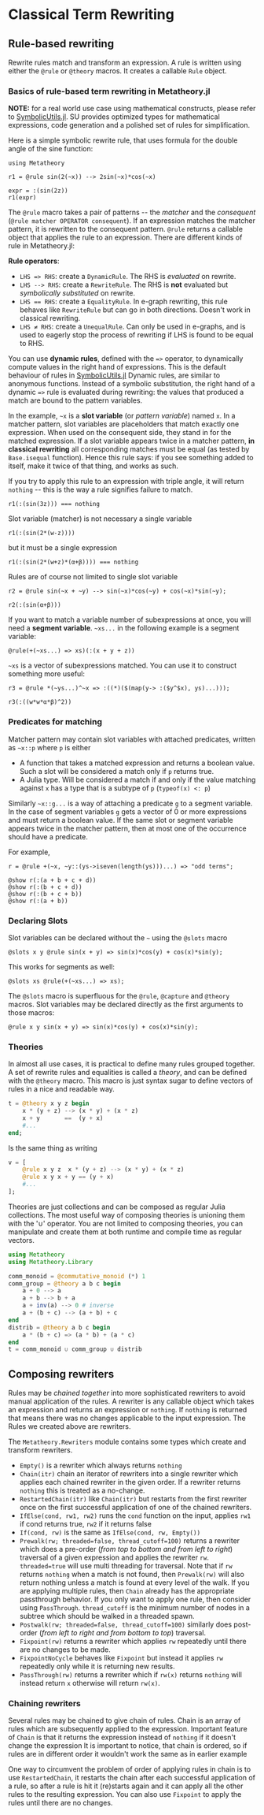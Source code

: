 # Classical Term Rewriting

## Rule-based rewriting

Rewrite rules match and transform an expression. A rule is written using either
the `@rule` or `@theory` macros. It creates a callable `Rule` object.

### Basics of rule-based term rewriting in Metatheory.jl

**NOTE:** for a real world use case using mathematical constructs, please refer
to [SymbolicUtils.jl](https://github.com/JuliaSymbolics/SymbolicUtils.jl). SU
provides optimized types for mathematical expressions, code generation and a
polished set of rules for simplification.

Here is a simple symbolic rewrite rule, that uses formula for the double angle of the sine function:

```julia:rewrite1
using Metatheory

r1 = @rule sin(2(~x)) --> 2sin(~x)*cos(~x)

expr = :(sin(2z))
r1(expr)
```

The `@rule` macro takes a pair of patterns  -- the _matcher_ and the _consequent_ (`@rule matcher OPERATOR consequent`). If an expression matches the matcher pattern, it is rewritten to the consequent pattern. `@rule` returns a callable object that applies the rule to an expression. There are different kinds of rule in Metatheory.jl:

**Rule operators**:
- `LHS => RHS`: create a `DynamicRule`. The RHS is *evaluated* on rewrite.
- `LHS --> RHS`: create a `RewriteRule`. The RHS is **not** evaluated but *symbolically substituted* on rewrite.
- `LHS == RHS`: create a `EqualityRule`. In e-graph rewriting, this rule behaves like `RewriteRule` but can go in both directions. Doesn't work in classical rewriting.
- `LHS ≠ RHS`: create a `UnequalRule`. Can only be used in e-graphs, and is used to eagerly stop the process of rewriting if LHS is found to be equal to RHS.


You can use **dynamic rules**, defined with the `=>`
operator, to dynamically compute values in the right hand of expressions. This is the default behaviour of rules in [SymbolicUtils.jl](https://github.com/JuliaSymbolics/SymbolicUtils.jl)
Dynamic rules, are similar to anonymous functions. Instead of a symbolic
substitution, the right hand of a dynamic `=>` rule is evaluated during
rewriting: the values that produced a match are bound to the pattern variables.

In the example, `~x` is a **slot variable** (or *pattern variable*) named `x`. In a matcher pattern, slot variables are placeholders that match exactly one expression. When used on the consequent side, they stand in for the matched expression. If a slot variable appears twice in a matcher pattern, **in classical rewriting** all corresponding matches must be equal (as tested by `Base.isequal` function). Hence this rule says: if you see something added to itself, make it twice of that thing, and works as such.

If you try to apply this rule to an expression with triple angle, it will return `nothing` -- this is the way a rule signifies failure to match.
```julia:rewrite2
r1(:(sin(3z))) === nothing
```

Slot variable (matcher) is not necessary a single variable

```julia:rewrite3
r1(:(sin(2*(w-z))))
```

but it must be a single expression

```julia:rewrite4
r1(:(sin(2*(w+z)*(α+β)))) === nothing
```

Rules are of course not limited to single slot variable

```julia:rewrite5
r2 = @rule sin(~x + ~y) --> sin(~x)*cos(~y) + cos(~x)*sin(~y);

r2(:(sin(α+β)))
```

If you want to match a variable number of subexpressions at once, you will need a **segment variable**. `~xs...` in the following example is a segment variable:

```julia:rewrite6
@rule(+(~xs...) => xs)(:(x + y + z))
```

`~xs` is a vector of subexpressions matched. You can use it to construct something more useful:

```julia:rewrite7
r3 = @rule *(~ys...)^~x => :((*)($(map(y-> :($y^$x), ys)...)));

r3(:((w*w*α*β)^2))
```

### Predicates for matching

Matcher pattern may contain slot variables with attached predicates, written as `~x::p` where `p` is either

- A function that takes a matched expression and returns a boolean value. Such a slot will be considered a match only if `p` returns true.
- A Julia type. Will be considered a match if and only if the value matching against `x` has a type that is a subtype of `p` (`typeof(x) <: p`)

Similarly `~x::g...` is a way of attaching a predicate `g` to a segment variable. In the case of segment variables `g` gets a vector of 0 or more expressions and must return a boolean value. If the same slot or segment variable appears twice in the matcher pattern, then at most one of the occurrence should have a predicate.

For example,

```julia:pred1
r = @rule +(~x, ~y::(ys->iseven(length(ys)))...) => "odd terms";

@show r(:(a + b + c + d))
@show r(:(b + c + d))
@show r(:(b + c + b))
@show r(:(a + b))
```


### Declaring Slots

Slot variables can be declared without the `~` using the `@slots` macro

```julia:slots1
@slots x y @rule sin(x + y) => sin(x)*cos(y) + cos(x)*sin(y);
```

This works for segments as well:

```julia:slots2
@slots xs @rule(+(~xs...) => xs);
```

The `@slots` macro is superfluous for the `@rule`, `@capture` and `@theory` macros.
Slot variables may be declared directly as the first arguments to those macros:

```julia:slots3
@rule x y sin(x + y) => sin(x)*cos(y) + cos(x)*sin(y);
```

### Theories

In almost all use cases, it is practical to define many rules grouped together.
A set of rewrite rules and equalities is called a *theory*, and can be defined with the
`@theory` macro. This macro is just syntax sugar to define vectors of rules in a nice and readable way. 


```julia
t = @theory x y z begin 
    x * (y + z) --> (x * y) + (x * z)
    x + y       ==  (y + x)
    #...
end;
```

Is the same thing as writing

```julia
v = [
    @rule x y z  x * (y + z) --> (x * y) + (x * z)
    @rule x y x + y == (y + x)
    #...
];
```

Theories are just collections and
can be composed as regular Julia collections. The most
useful way of composing theories is unioning
them with the '∪' operator.
You are not limited to composing theories, you can
manipulate and create them at both runtime and compile time
as regular vectors.

```julia
using Metatheory
using Metatheory.Library

comm_monoid = @commutative_monoid (*) 1
comm_group = @theory a b c begin
    a + 0 --> a
    a + b --> b + a
    a + inv(a) --> 0 # inverse
    a + (b + c) --> (a + b) + c
end
distrib = @theory a b c begin
    a * (b + c) => (a * b) + (a * c)
end
t = comm_monoid ∪ comm_group ∪ distrib
```

## Composing rewriters

Rules may be *chained together* into more
sophisticated rewriters to avoid manual application of the rules. A rewriter is
any callable object which takes an expression and returns an expression or
`nothing`. If `nothing` is returned that means there was no changes applicable
to the input expression. The Rules we created above are rewriters.

The `Metatheory.Rewriters` module contains some types which create and transform
rewriters.

- `Empty()` is a rewriter which always returns `nothing`
- `Chain(itr)` chain an iterator of rewriters into a single rewriter which applies
   each chained rewriter in the given order.
   If a rewriter returns `nothing` this is treated as a no-change.
- `RestartedChain(itr)` like `Chain(itr)` but restarts from the first rewriter once on the
   first successful application of one of the chained rewriters.
- `IfElse(cond, rw1, rw2)` runs the `cond` function on the input, applies `rw1` if cond
   returns true, `rw2` if it returns false
- `If(cond, rw)` is the same as `IfElse(cond, rw, Empty())`
- `Prewalk(rw; threaded=false, thread_cutoff=100)` returns a rewriter which does a pre-order 
   (*from top to bottom and from left to right*) traversal of a given expression and applies 
   the rewriter `rw`. `threaded=true` will use multi threading for traversal.
   Note that if `rw` returns `nothing` when a match is not found, then `Prewalk(rw)` will
   also return nothing unless a match is found at every level of the walk. If you are
   applying multiple rules, then `Chain` already has the appropriate passthrough behavior.
   If you only want to apply one rule, then consider using `PassThrough`.
   `thread_cutoff` 
   is the minimum number of nodes in a subtree which should be walked in a threaded spawn.
- `Postwalk(rw; threaded=false, thread_cutoff=100)` similarly does post-order 
   (*from left to right and from bottom to top*) traversal.
- `Fixpoint(rw)` returns a rewriter which applies `rw` repeatedly until there are no changes to be made.
- `FixpointNoCycle` behaves like `Fixpoint` but instead it applies `rw` repeatedly only while it is returning new results.
- `PassThrough(rw)` returns a rewriter which if `rw(x)` returns `nothing` will instead
   return `x` otherwise will return `rw(x)`.

### Chaining rewriters

Several rules may be chained to give chain of rules. Chain is an array of rules which are subsequently applied to the expression.
Important feature of `Chain` is that it returns the expression instead of `nothing` if it doesn't change the expression
It is important to notice, that chain is ordered, so if rules are in different order it wouldn't work the same as in earlier example


One way to circumvent the problem of order of applying rules in chain is to use
`RestartedChain`, it restarts the chain after each successful application of a
rule, so after a rule is hit it (re)starts again and it can apply all the other
rules to the resulting expression. You can also use `Fixpoint` to apply the
rules until there are no changes.

